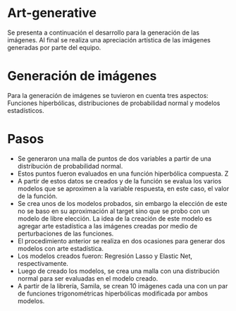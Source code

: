 # Art-generative
Se presenta a continuación el desarrollo para la generación de las imágenes. 
Al final se realiza una apreciación  artística de las imágenes generadas por parte del equipo.

# Generación de imágenes
Para la generación de imágenes se tuvieron en cuenta tres aspectos: Funciones hiperbólicas, distribuciones de probabilidad normal y modelos estadísticos.

# Pasos

- Se generaron una malla de puntos de dos variables a partir de una distribución de probabilidad normal.
- Estos puntos fueron evaluados en una función hiperbólica compuesta. Z
- A partir de estos datos se creados y de la función se evalua los varios modelos que se aproximen a la variable respuesta, en este caso, el valor de la función.
- Se crea unos de los modelos probados, sin embargo la elección de este no se baso en su aproximación al target sino que se probo con un modelo de libre elección. La idea de la creación de este modelo es agregar arte estadística a las imágenes creadas por medio de perturbaciones de las funciones.
- El procedimiento anterior se realiza en dos ocasiones para generar dos modelos con arte estadística.
- Los modelos creados fueron: Regresión Lasso y Elastic Net, respectivamente.
- Luego de creado los modelos, se crea una malla con una distribución normal para ser evaluadas en el modelo creado.
- A partir de la librería, Samila, se crean 10 imágenes cada una con un par de funciones trigonométricas hiperbólicas modificada por ambos modelos.
